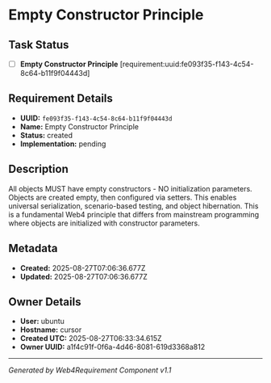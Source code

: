 # Empty Constructor Principle

## Task Status
- [ ] **Empty Constructor Principle** [requirement:uuid:fe093f35-f143-4c54-8c64-b11f9f04443d]

## Requirement Details

- **UUID:** `fe093f35-f143-4c54-8c64-b11f9f04443d`
- **Name:** Empty Constructor Principle
- **Status:** created
- **Implementation:** pending

## Description

All objects MUST have empty constructors - NO initialization parameters. Objects are created empty, then configured via setters. This enables universal serialization, scenario-based testing, and object hibernation. This is a fundamental Web4 principle that differs from mainstream programming where objects are initialized with constructor parameters.

## Metadata

- **Created:** 2025-08-27T07:06:36.677Z
- **Updated:** 2025-08-27T07:06:36.677Z

## Owner Details

- **User:** ubuntu
- **Hostname:** cursor
- **Created UTC:** 2025-08-27T06:33:34.615Z
- **Owner UUID:** a1f4c91f-0f6a-4d46-8081-619d3368a812

---

*Generated by Web4Requirement Component v1.1*